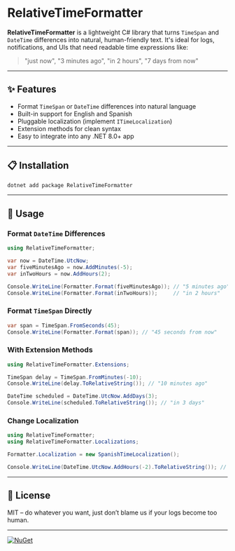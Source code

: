 # RelativeTimeFormatter

**RelativeTimeFormatter** is a lightweight C# library that turns `TimeSpan` and `DateTime` differences into natural, human-friendly text.
It's ideal for logs, notifications, and UIs that need readable time expressions like:

> "just now", "3 minutes ago", "in 2 hours", "7 days from now"

---

## ✨ Features

* Format `TimeSpan` or `DateTime` differences into natural language
* Built-in support for English and Spanish
* Pluggable localization (implement `ITimeLocalization`)
* Extension methods for clean syntax
* Easy to integrate into any .NET 8.0+ app

---

## 📋 Installation

```bash
dotnet add package RelativeTimeFormatter
```

---

## 🚀 Usage

### Format `DateTime` Differences

```csharp
using RelativeTimeFormatter;

var now = DateTime.UtcNow;
var fiveMinutesAgo = now.AddMinutes(-5);
var inTwoHours = now.AddHours(2);

Console.WriteLine(Formatter.Format(fiveMinutesAgo)); // "5 minutes ago"
Console.WriteLine(Formatter.Format(inTwoHours));     // "in 2 hours"
```

### Format `TimeSpan` Directly

```csharp
var span = TimeSpan.FromSeconds(45);
Console.WriteLine(Formatter.Format(span)); // "45 seconds from now"
```

### With Extension Methods

```csharp
using RelativeTimeFormatter.Extensions;

TimeSpan delay = TimeSpan.FromMinutes(-10);
Console.WriteLine(delay.ToRelativeString()); // "10 minutes ago"

DateTime scheduled = DateTime.UtcNow.AddDays(3);
Console.WriteLine(scheduled.ToRelativeString()); // "in 3 days"
```

### Change Localization

```csharp
using RelativeTimeFormatter;
using RelativeTimeFormatter.Localizations;

Formatter.Localization = new SpanishTimeLocalization();

Console.WriteLine(DateTime.UtcNow.AddHours(-2).ToRelativeString()); // "hace 2 horas"
```

---

## 📄 License

MIT – do whatever you want, just don’t blame us if your logs become too human.

---

[![NuGet](https://img.shields.io/nuget/v/RelativeTimeFormatter.svg)](https://www.nuget.org/packages/RelativeTimeFormatter)
